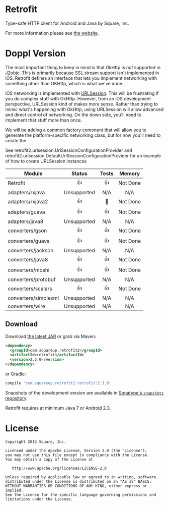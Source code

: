 Retrofit
========

Type-safe HTTP client for Android and Java by Square, Inc.

For more information please see [the website][1].

# Doppl Version

The most important thing to keep in mind is that OkHttp is *not* supported in
J2objc. This is primarily because SSL stream support isn't implemented in iOS.
Retrofit defines an interface that lets you implement networking with something
other than OKHttp, which is what we've done.

iOS networking is implemented with [URLSession][3]. This will be frustrating if you do complex stuff with OkHttp.
However, from an iOS development perspective, URLSession kind of makes more sense. Rather than trying
to mimic what's happening with OkHttp, using URLSession will allow advanced and direct control
of networking. On the down side, you'll need to implement that stuff more than once.

We will be adding a common factory comonent that will allow you to generate the platform-specific
networking class, but for now you'll need to create the

See retrofit2.urlsession.UrlSessionConfigurationProvider and retrofit2.urlsession.DefaultUrlSessionConfigurationProvider
for an example of how to create URLSession instances

| Module        | Status        | Tests  | Memory  |
| ------------- |:-------------:| :------:|:--------:|
| Retrofit      | 👍            | 👍     | Not Done |
| adapters/rxjava        | Unsupported    | N/A    | N/A      |
| adapters/rxjava2       | 👍             | 🤢     | Not Done |
| adapters/guava         | 👍             | 👍     | Not Done |
| adapters/java8         | Unsupported    | N/A    | N/A      |
| converters/gson        | 👍       | 👍     | Not Done |
| converters/guava       | 👍       | 👍     | Not Done |
| converters/jackson     | Unsupported    | N/A    | N/A      |
| converters/java8       | 👍       | 👍     | Not Done |
| converters/moshi       | 👍       | 👍     | Not Done |
| converters/protobuf    | Unsupported    | N/A    | N/A      |
| converters/scalars     | 👍       | 👍     | Not Done |
| converters/simplexml   | Unsupported    | N/A    | N/A      |
| converters/wire        | Unsupported    | N/A    | N/A      |



Download
--------

Download [the latest JAR][2] or grab via Maven:
```xml
<dependency>
  <groupId>com.squareup.retrofit2</groupId>
  <artifactId>retrofit</artifactId>
  <version>2.3.0</version>
</dependency>
```
or Gradle:
```groovy
compile 'com.squareup.retrofit2:retrofit:2.3.0'
```

Snapshots of the development version are available in [Sonatype's `snapshots` repository][snap].

Retrofit requires at minimum Java 7 or Android 2.3.



License
=======

    Copyright 2013 Square, Inc.

    Licensed under the Apache License, Version 2.0 (the "License");
    you may not use this file except in compliance with the License.
    You may obtain a copy of the License at

       http://www.apache.org/licenses/LICENSE-2.0

    Unless required by applicable law or agreed to in writing, software
    distributed under the License is distributed on an "AS IS" BASIS,
    WITHOUT WARRANTIES OR CONDITIONS OF ANY KIND, either express or implied.
    See the License for the specific language governing permissions and
    limitations under the License.


 [1]: http://square.github.io/retrofit/
 [2]: https://search.maven.org/remote_content?g=com.squareup.retrofit2&a=retrofit&v=LATEST
 [3]: https://developer.apple.com/documentation/foundation/urlsession
 [snap]: https://oss.sonatype.org/content/repositories/snapshots/
